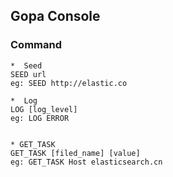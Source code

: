 
## Gopa Console

    
### Command
    *  Seed
    SEED url
    eg: SEED http://elastic.co
    
    *  Log
    LOG [log_level]
    eg: LOG ERROR
   
    
    * GET_TASK
    GET_TASK [filed_name] [value]
    eg: GET_TASK Host elasticsearch.cn
